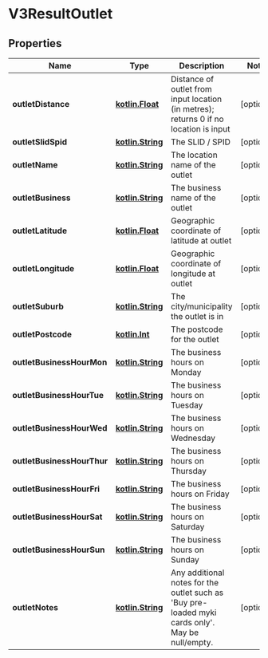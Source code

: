 # V3ResultOutlet

## Properties
Name | Type | Description | Notes
------------ | ------------- | ------------- | -------------
**outletDistance** | [**kotlin.Float**](.md) | Distance of outlet from input location (in metres); returns 0 if no location is input |  [optional]
**outletSlidSpid** | [**kotlin.String**](.md) | The SLID / SPID |  [optional]
**outletName** | [**kotlin.String**](.md) | The location name of the outlet |  [optional]
**outletBusiness** | [**kotlin.String**](.md) | The business name of the outlet |  [optional]
**outletLatitude** | [**kotlin.Float**](.md) | Geographic coordinate of latitude at outlet |  [optional]
**outletLongitude** | [**kotlin.Float**](.md) | Geographic coordinate of longitude at outlet |  [optional]
**outletSuburb** | [**kotlin.String**](.md) | The city/municipality the outlet is in |  [optional]
**outletPostcode** | [**kotlin.Int**](.md) | The postcode for the outlet |  [optional]
**outletBusinessHourMon** | [**kotlin.String**](.md) | The business hours on Monday |  [optional]
**outletBusinessHourTue** | [**kotlin.String**](.md) | The business hours on Tuesday |  [optional]
**outletBusinessHourWed** | [**kotlin.String**](.md) | The business hours on Wednesday |  [optional]
**outletBusinessHourThur** | [**kotlin.String**](.md) | The business hours on Thursday |  [optional]
**outletBusinessHourFri** | [**kotlin.String**](.md) | The business hours on Friday |  [optional]
**outletBusinessHourSat** | [**kotlin.String**](.md) | The business hours on Saturday |  [optional]
**outletBusinessHourSun** | [**kotlin.String**](.md) | The business hours on Sunday |  [optional]
**outletNotes** | [**kotlin.String**](.md) | Any additional notes for the outlet such as &#x27;Buy pre-loaded myki cards only&#x27;. May be null/empty. |  [optional]
